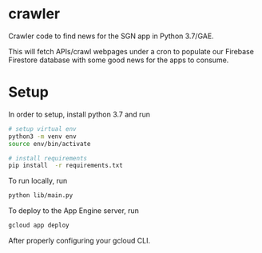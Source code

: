 # crawler

Crawler code to find news for the SGN app in Python 3.7/GAE.

This will fetch APIs/crawl webpages under a cron to populate our Firebase Firestore database with some good news for the apps to consume.

# Setup

In order to setup, install python 3.7 and run

```bash
# setup virtual env
python3 -m venv env
source env/bin/activate

# install requirements
pip install  -r requirements.txt
```

To run locally, run

```bash
python lib/main.py
```

To deploy to the App Engine server, run

```bash
gcloud app deploy
```

After properly configuring your gcloud CLI.

